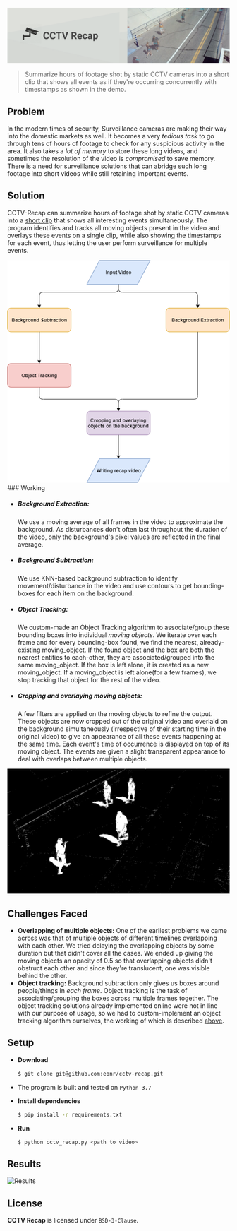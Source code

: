 ![Cover Image](/images/cover.png)

>  Summarize hours of footage shot by static CCTV cameras into a short clip that shows all events as if they're occurring concurrently with timestamps as shown in the demo.

## Problem

In the modern times of security, Surveillance cameras are making their way into the domestic markets as well. It becomes a very *tedious task* to go through tens of hours of footage to check for any suspicious activity in the area. It also takes a *lot of memory* to store these long videos, and sometimes the resolution of the video is *compromised* to save memory. There is a need for surveillance solutions that can abridge such long footage into short videos while still retaining important events.

## Solution

CCTV-Recap can summarize hours of footage shot by static CCTV cameras into a <u>short clip</u> that shows all interesting events simultaneously. The program identifies and tracks all moving objects present in the video and overlays these events on a single clip, while also showing the timestamps for each event, thus letting the user perform surveillance for multiple events.

<div align="center"><img src="/images/cctvRecap.png"/></div>
### Working

* ##### Background Extraction: 

  We use a moving average of all frames in the video to approximate the background. As disturbances don't often last throughout the duration of the video, only the background's pixel values are reflected in the final average.

* ##### Background Subtraction: 
  We use KNN-based background subtraction to identify movement/disturbance in the video and use contours to get bounding-boxes for each item on the background.

* ##### Object Tracking: 
  We custom-made an Object Tracking algorithm to associate/group these bounding boxes into individual *moving objects*.  We iterate over each frame and for every bounding-box found, we find the nearest, already-existing moving_object. If the found object and the box are both the nearest entities to each-other, they are associated/grouped into the same moving_object. If the box is left alone, it is created as a new moving_object. If a moving_object is left alone(for a few frames), we stop tracking that object for the rest of the video.

* ##### Cropping and overlaying moving objects: 
  A few filters are applied on the moving objects to refine the output. These objects are now cropped out of the original video and overlaid on the background simultaneously (irrespective of their starting time in the original video) to give an appearance of all these events happening at the same time. Each event's time of occurrence is displayed on top of its moving object. The events are given a slight transparent appearance to deal with overlaps between multiple objects.

![Background Mask](/images/mask.jpeg)

## Challenges Faced

* **Overlapping of multiple objects:** One of the earliest problems we came across was that of multiple objects of different timelines overlapping with each other. We tried delaying the overlapping objects by some duration but that didn't cover all the cases. We ended up giving the moving objects an opacity of 0.5 so that overlapping objects didn't obstruct each other and since they're translucent, one was visible behind the other.
* **Object tracking:** Background subtraction only gives us boxes around people/things in *each frame*. Object tracking is the task of associating/grouping the boxes across multiple frames together. The object tracking solutions already implemented online were not in line with our purpose of usage, so we had to custom-implement an object tracking algorithm ourselves, the working of which is described [above](#object-tracking).

## Setup

* **Download**

  ```bash
  $ git clone git@github.com:eonr/cctv-recap.git
  ```

* The program is built and tested on `Python 3.7`

* **Install dependencies**

  ```bash
  $ pip install -r requirements.txt
  ```

* **Run**

  ```bash
  $ python cctv_recap.py <path to video>
  ```

## Results

![Results](/images/demo.gif)

## License

**CCTV Recap** is licensed under `BSD-3-Clause`.